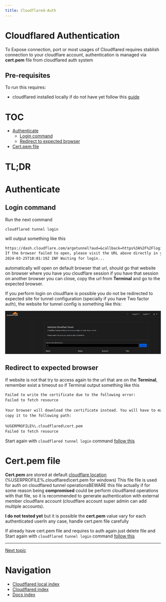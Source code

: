 ```yaml
---
title: Cloudflared-Auth
---
```

<!-- omit from toc -->
# Cloudflared Authentication
To Expose connection, port or most usages of Cloudflared requires stablish connection to your cloudflare account, authentication is managed via **cert.pem** file from cloudflared auth system

<!-- omit from toc -->
## Pre-requisites
To run this requires:
* cloudflared installed locally if do not have yet follow this [guide](/docs/cloudflared/local/install)

<!-- omit from toc -->
# TOC
- [Authenticate](#authenticate)
  - [Login command](#login-command)
  - [Redirect to expected browser](#redirect-to-expected-browser)
- [Cert.pem file](#certpem-file)


<!-- omit from toc -->
# TL;DR

# Authenticate
## Login command
Run the next command

```shell
cloudflared tunnel login
```

will output something like this
```txt
https://dash.cloudflare.com/argotunnel?aud=&callback=https%3A%2F%2Flogin.cloudflareaccess.org%2XXXXXXXXXXXXXXXXXXXXXXXXXXXXXXXXXXXXXXXXXXXXXXX%3D
If the browser failed to open, please visit the URL above directly in your browser.
2024-03-25T18:01:19Z INF Waiting for login...
```

automatically will open on default browser that url, should go that website on browser where you have you cloudflare session if you have that session on another browser you can close, copy the url from **Terminal** and go to the expected browser.

If you perform login on cloudflare is possible you do not be redirected to expected site for tunnel configuration (specially if you have Two factor auth), the website for tunnel config is something like this:

![Cloudflared auth Select domain](/assets/img/screenshots/docs/cloudflared/cloudflared-auth-select_domain.png)

## Redirect to expected browser
If website is not that try to access again to the url that are on the **Terminal**, remember exist a timeout so if Terminal output something like this

```txt
Failed to write the certificate due to the following error:
Failed to fetch resource

Your browser will download the certificate instead. You will have to manually
copy it to the following path:

%USERPROFILE%\.cloudflared\cert.pem
Failed to fetch resource
```

Start again with `cloudflared tunnel login` command [follow this](#login-command)

# Cert.pem file
**Cert.pem** are stored at default [cloudflare location](https://developers.cloudflare.com/cloudflare-one/connections/connect-networks/get-started/tunnel-useful-terms/#default-cloudflared-directory) (%USERPROFILE%\.cloudflared\cert.pem for windows)
This file file is used for auth on cloudflared tunnel operationsBEWARE this file actually if for some reason being **compromised** could be perform cloudflared operations with that file, so it is recommended to generate authentication with external member cloudflare account (cloudflare account super admin can add multiple accounts).

**I do not tested yet** but it is possible the **cert.pem** value vary for each authenticated userIn any case, handle cert.pem file carefully

If already have cert.pem file and requires to auth again just delete file and Start again with `cloudflared tunnel login` command [follow this](#login-command)

---

[Next topic](/docs/cloudflared/local/create_tunnel)

<!-- omit from toc -->
# Navigation
* [Cloudflared local index](/docs/cloudflared/local)
* [Cloudflared index](/docs/cloudflared)
* [Docs index](/docs)